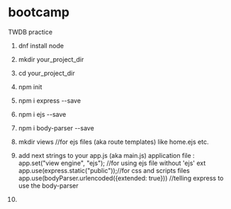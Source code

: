 # bootcamp
TWDB practice

1. dnf install node

2. mkdir your_project_dir

3. cd your_project_dir

4. npm init

5. npm i express --save

6. npm i ejs --save

7. npm i body-parser --save

8. mkdir views //for ejs files (aka route templates) like home.ejs etc.

9. add next strings to your app.js (aka main.js) application file
:
app.set("view engine", "ejs");    //for using ejs file without 'ejs' ext
app.use(express.static("public"));//for css and scripts files 
app.use(bodyParser.urlencoded({extended: true})) //telling express to use the  body-parser

10. 
